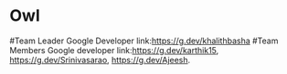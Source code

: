# Owl
#Team Leader Google Developer link:https://g.dev/khalithbasha
#Team Members Google developer link:https://g.dev/karthik15,
                                    https://g.dev/Srinivasarao,
                                    https://g.dev/Ajeesh.
